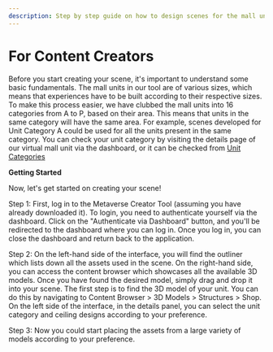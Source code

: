 ```yaml
---
description: Step by step guide on how to design scenes for the mall units
---
```


# For Content Creators

Before you start creating your scene, it's important to understand some basic fundamentals. The mall units in our tool are of various sizes, which means that experiences have to be built according to their respective sizes. To make this process easier, we have clubbed the mall units into 16 categories from A to P, based on their area. This means that units in the same category will have the same area. For example, scenes developed for Unit Category A could be used for all the units present in the same category. You can check your unit category by visiting the details page of our virtual mall unit via the dashboard, or it can be checked from [Unit Categories](https://app.gitbook.com/o/CsdWp9dxgshENH0vKG9M/s/2Fqk3HHSrpyR5OwsPaJR/content-creation/unit-categories)

**Getting Started**

Now, let's get started on creating your scene!

Step 1: First, log in to the Metaverse Creator Tool (assuming you have already downloaded it). To login, you need to authenticate yourself via the dashboard. Click on the "Authenticate via Dashboard" button, and you'll be redirected to the dashboard where you can log in. Once you log in, you can close the dashboard and return back to the application.

Step 2: On the left-hand side of the interface, you will find the outliner which lists down all the assets used in the scene. On the right-hand side, you can access the content browser which showcases all the available 3D models. Once you have found the desired model, simply drag and drop it into your scene. The first step is to find the 3D model of your unit. You can do this by navigating to Content Browser > 3D Models > Structures > Shop. On the left side of the interface, in the details panel, you can select the unit category and ceiling designs according to your preference.

Step 3: Now you could start placing the assets from a large variety of models according to your preference.​
